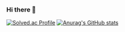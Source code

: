 ### Hi there 👋

[![Solved.ac Profile](http://mazassumnida.wtf/api/v2/generate_badge?boj=ydg0630)](https://solved.ac/ydg0630/)
[![Anurag's GitHub stats](https://github-readme-stats.vercel.app/api?username=eoslovy)](https://github.com/anuraghazra/github-readme-stats)

<!--
**eoslovy/eoslovy** is a ✨ _special_ ✨ repository because its `README.md` (this file) appears on your GitHub profile.

Here are some ideas to get you started:

- 🔭 I’m currently working on ...
- 🌱 I’m currently learning ...
- 👯 I’m looking to collaborate on ...
- 🤔 I’m looking for help with ...
- 💬 Ask me about ...
- 📫 How to reach me: ...
- 😄 Pronouns: ...
- ⚡ Fun fact: ...
-->
